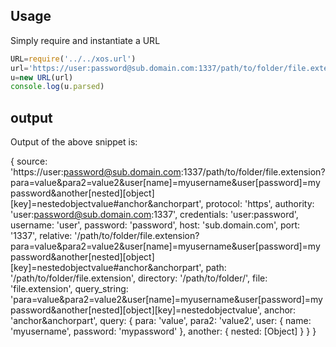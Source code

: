 ## Usage
Simply require and instantiate a URL
```javascript
URL=require('../../xos.url')
url='https://user:password@sub.domain.com:1337/path/to/folder/file.extension?para=value&para2=value2&user[name]=myusername&user[password]=mypassword&another[nested][object][key]=nestedobjectvalue#anchor&anchorpart'
u=new URL(url)
console.log(u.parsed)
```

## output
Output of the above snippet is:

  { source: 'https://user:password@sub.domain.com:1337/path/to/folder/file.extension?para=value&para2=value2&user[name]=myusername&user[password]=mypassword&another[nested][object][key]=nestedobjectvalue#anchor&anchorpart',
  protocol: 'https',
  authority: 'user:password@sub.domain.com:1337',
  credentials: 'user:password',
  username: 'user',
  password: 'password',
  host: 'sub.domain.com',
  port: '1337',
  relative: '/path/to/folder/file.extension?para=value&para2=value2&user[name]=myusername&user[password]=mypassword&another[nested][object][key]=nestedobjectvalue#anchor&anchorpart',
  path: '/path/to/folder/file.extension',
  directory: '/path/to/folder/',
  file: 'file.extension',
  query_string: 'para=value&para2=value2&user[name]=myusername&user[password]=mypassword&another[nested][object][key]=nestedobjectvalue',
  anchor: 'anchor&anchorpart',
  query: 
  { para: 'value',
   para2: 'value2',
   user: { name: 'myusername', password: 'mypassword' },
   another: { nested: [Object] } } }